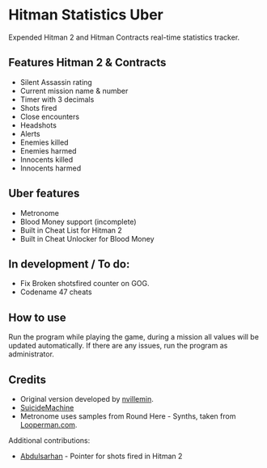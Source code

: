 Hitman Statistics Uber
============
Expended Hitman 2 and Hitman Contracts real-time statistics tracker.

Features Hitman 2 & Contracts
-------
* Silent Assassin rating
* Current mission name & number
* Timer with 3 decimals
* Shots fired
* Close encounters
* Headshots
* Alerts
* Enemies killed
* Enemies harmed
* Innocents killed
* Innocents harmed

Uber features
-------
* Metronome
* Blood Money support (incomplete)
* Built in Cheat List for Hitman 2
* Built in Cheat Unlocker for Blood Money
  
In development / To do:
-------
* Fix Broken shotsfired counter on GOG.
* Codename 47 cheats

How to use
-------
Run the program while playing the game, during a mission all values will be updated automatically. If there are any issues, run the program as administrator.
  
Credits
-------
* Original version developed by [nvillemin](https://github.com/nvillemin/HitmanStatistics).
* [SuicideMachine](http://www.twitch.tv/suicidemachine)
* Metronome uses samples from Round Here - Synths, taken from [Looperman.com](http://www.looperman.com/loops/detail/82774/round-here-synths-by-jvil83-free-280bpm-trap-synth-loop).

Additional contributions:
* [Abdulsarhan](https://github.com/Abdulsarhan) - Pointer for shots fired in Hitman 2
